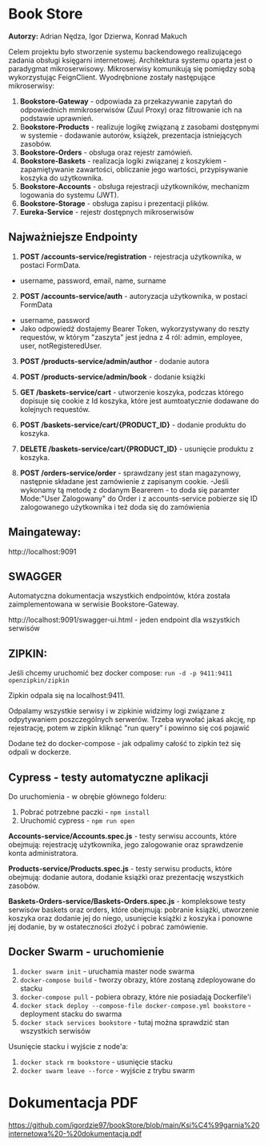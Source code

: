 # Book Store
**Autorzy:** Adrian Nędza, Igor Dzierwa, Konrad Makuch

Celem projektu było stworzenie systemu backendowego realizującego zadania obsługi księgarni internetowej. 
Architektura systemu oparta jest o paradygmat mikroserwisowy. Mikroserwisy komunikują się pomiędzy sobą wykorzystując FeignClient. Wyodrębnione zostały następujące mikroserwisy:
1. **Bookstore-Gateway** - odpowiada za przekazywanie zapytań do odpowiednich mmikroserwisów (Zuul Proxy) oraz filtrowanie ich na podstawie uprawnień.
2. B**ookstore-Products** - realizuje logikę związaną z zasobami dostępnymi w systemie - dodawanie autorów, książek, prezentacja istniejących zasobów.
3. **Bookstore-Orders** - obsługa oraz rejestr zamówień.
4. **Bookstore-Baskets** - realizacja logiki związanej z koszykiem - zapamiętywanie zawartości, obliczanie jego wartości, przypisywanie koszyka do użytkownika.
5. **Bookstore-Accounts** - obsługa rejestracji użytkowników, mechanizm logowania do systemu (JWT).
6. **Bookstore-Storage** - obsługa zapisu i prezentacji plików.
7. **Eureka-Service** - rejestr dostępnych mikroserwisów

## Najważniejsze Endpointy

1. **POST /accounts-service/registration** - rejestracja użytkownika, w postaci FormData.
- username, password, email, name, surname

2. **POST /accounts-service/auth** - autoryzacja użytkownika, w postaci FormData
- username, password
- Jako odpowiedź dostajemy Bearer Token, wykorzystywany do reszty requestów, w którym "zaszyta" jest jedna z 4 ról: admin, employee, user, notRegisteredUser.
 
3. **POST /products-service/admin/author** - dodanie autora

4. **POST /products-service/admin/book** - dodanie książki

5. **GET /baskets-service/cart** - utworzenie koszyka, podczas którego dopisuje się cookie z Id koszyka, które jest aumtoatycznie dodawane do kolejnych requestów.

6. **POST /baskets-service/cart/{PRODUCT_ID}** - dodanie produktu do koszyka.

7. **DELETE /baskets-service/cart/{PRODUCT_ID}** - usunięcie produktu z koszyka.

8. **POST /orders-service/order** - sprawdzany jest stan magazynowy, następnie składane jest zamówienie z zapisanym cookie. 
-Jeśli wykonamy tą metodę z dodanym Bearerem - to doda się paramter Mode:"User Zalogowany" do Order i z accounts-service pobierze się ID zalogowanego użytkownika i też doda się do zamówienia

## Maingateway: 
http://localhost:9091

## SWAGGER
Automatyczna dokumentacja wszystkich endpointów, która została zaimplementowana w serwisie Bookstore-Gateway.

http://localhost:9091/swagger-ui.html - jeden endpoint dla wszystkich serwisów

## ZIPKIN:
Jeśli chcemy uruchomić bez docker compose: `run -d -p 9411:9411 openzipkin/zipkin`

Zipkin odpala się na localhost:9411.

Odpalamy wszystkie serwisy i w zipkinie widzimy logi związane z odpytywaniem poszczególnych serwerów. Trzeba wywołać jakaś akcję, np rejestrację, potem w zipkin kliknąć "run query" i powinno się coś pojawić

Dodane też do docker-compose - jak odpalimy całość to zipkin też się odpali w dockerze.

## Cypress - testy automatyczne aplikacji
Do uruchomienia - w obrębie głównego folderu:
1. Pobrać potrzebne paczki - `npm install`
2. Uruchomić cypress - `npm run open`

**Accounts-service/Accounts.spec.js** - testy serwisu accounts, które obejmują: rejestrację użytkownika, jego zalogowanie oraz sprawdzenie konta administratora.

**Products-service/Products.spec.js** - testy serwisu products, które obejmują: dodanie autora, dodanie książki oraz prezentację wszystkich zasobów.

**Baskets-Orders-service/Baskets-Orders.spec.js** - kompleksowe testy serwisów baskets oraz orders, które obejmują: pobranie książki, utworzenie koszyka oraz dodanie jej do niego, usunięcie książki z koszyka i ponowne jej dodanie, by w ostateczności złożyć i pobrać zamówienie. 

## Docker Swarm - uruchomienie
1) `docker swarm init` - uruchamia master node swarma
2) `docker-compose build` - tworzy obrazy, które zostaną zdeployowane do stacku
3) `docker-compose pull` - pobiera obrazy, które nie posiadają Dockerfile'i
4) `docker stack deploy --compose-file docker-compose.yml bookstore` - deployment stacku do swarma
5) `docker stack services bookstore` - tutaj można sprawdzić stan wszystkich serwisów

Usunięcie stacku i wyjście z node'a:
1) `docker stack rm bookstore` - usunięcie stacku
2) `docker swarm leave --force` - wyjście z trybu swarm

# Dokumentacja PDF
https://github.com/igordzie97/bookStore/blob/main/Ksi%C4%99garnia%20internetowa%20-%20dokumentacja.pdf
